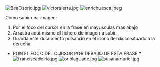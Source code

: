 ![BeaOsorio.jpg]({{site.baseurl}}/imgs/personas/BeaOsorio.jpg)
![victorsierra.jpg]({{site.baseurl}}/imgs/personas/victorsierra.jpg)
![enrichuesca.jpeg]({{site.baseurl}}/imgs/personas/enrichuesca.jpeg)

Como subir una imagen:

1. Por el foco del cursor en la frase en mayusculas mas abajo
2. Arrastra aqui mismo el fichero de imagen a subir.
3. Guarda este documento pulsando en el icono del disco situado a la derecha.


* PON EL FOCO DEL CURSOR POR DEBAJO DE ESTA FRASE *
![franciscadelrio.jpg]({{site.baseurl}}/imgs/personas/franciscadelrio.jpg)
![oriolaguade.jpg]({{site.baseurl}}/imgs/personas/oriolaguade.jpg)
![susanamuriel.jpg]({{site.baseurl}}/imgs/personas/susanamuriel.jpg)

